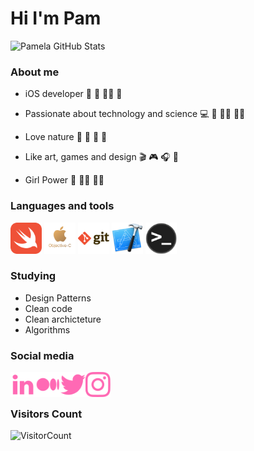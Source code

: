 
# Hi I'm Pam

![Pamela GitHub Stats](https://github-readme-stats.vercel.app/api?username=pamnovalli&show_icons=true&title_color=e072b9&icon_color=f49b0a&text_color=ff69b4&bg_color=323232)

### About me 

* iOS developer :iphone: :hammer: :woman_technologist: :apple:

* Passionate about technology and science :computer: :satellite: :woman_scientist: :woman_astronaut:

* Love nature :seedling: :cherry_blossom: :dog: :dolphin:

* Like art, games and design :clapper: :video_game: :headphones: :art:

* Girl Power :muscle: :woman_office_worker: :woman_mechanic:


### Languages and tools

<code><img height="50" src="https://raw.githubusercontent.com/github/explore/80688e429a7d4ef2fca1e82350fe8e3517d3494d/topics/swift/swift.png"></code>
<code><img height="50" src="https://raw.githubusercontent.com/github/explore/80688e429a7d4ef2fca1e82350fe8e3517d3494d/topics/objective-c/objective-c.png"></code>
<code><img height="50" src="https://raw.githubusercontent.com/github/explore/80688e429a7d4ef2fca1e82350fe8e3517d3494d/topics/git/git.png"></code>
<code><img height="50" src="https://raw.githubusercontent.com/github/explore/80688e429a7d4ef2fca1e82350fe8e3517d3494d/topics/xcode/xcode.png"></code>
<code><img height="50" src="https://raw.githubusercontent.com/github/explore/80688e429a7d4ef2fca1e82350fe8e3517d3494d/topics/terminal/terminal.png"></code>

### Studying

* Design Patterns
* Clean code
* Clean archicteture
* Algorithms

### Social media

<a target="_blank" href="https://www.linkedin.com/in/pam-novalli/">
  <img align="left" alt="Linkedin" height="40px" src="Resources/linkedinColorful.png"/>
</a>

<a target="_blank" href="https://medium.com/@pamnovalli">
  <img align="left" alt="Medium" height="40px" src="Resources/mediumColorful.png"/>
</a>

<a target="_blank" href="https://twitter.com/pamnovalli">
  <img align="left" alt="Twitter" height="40px" src="Resources/twitterColorful.png"/>
</a>

<a target="_blank" href="https://www.instagram.com/pamnovalli">
  <img align="left" alt="instagram" height="40px" src="Resources/instagramColorful.png"/>
</a>

</br>
</br>
 
### Visitors Count

![VisitorCount](https://profile-counter.glitch.me/{pamnovalli}/count.svg)


